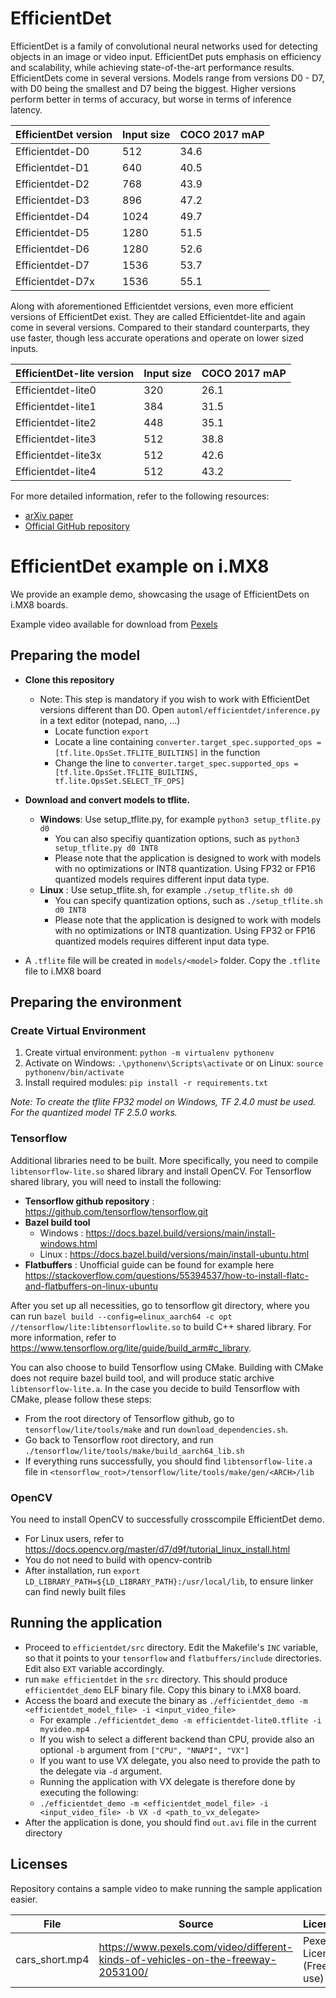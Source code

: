 # EfficientDet

EfficientDet is a family of convolutional neural networks used for detecting objects in an image or video input. EfficientDet puts emphasis on efficiency and scalability, while achieving state-of-the-art performance results. EfficientDets come in several versions. Models range from versions D0 - D7, with D0 being the smallest and D7 being the biggest. Higher versions perform better in terms of accuracy, but worse in terms of inference latency.

| EfficientDet version | Input size |  COCO 2017 mAP  |
| ---------------------|------------|------------------
| Efficientdet-D0      | 512        | 34.6            |
| Efficientdet-D1      | 640        | 40.5            |
| Efficientdet-D2      | 768        | 43.9            |
| Efficientdet-D3      | 896        | 47.2            |
| Efficientdet-D4      | 1024       | 49.7            |
| Efficientdet-D5      | 1280       | 51.5            |
| Efficientdet-D6      | 1280       | 52.6            |
| Efficientdet-D7      | 1536       | 53.7            |
| Efficientdet-D7x     | 1536       | 55.1            |

Along with aforementioned Efficientdet versions, even more efficient versions of EfficientDet exist. They are called Efficientdet-lite and again come in several versions. Compared to their standard counterparts, they use faster, though less accurate operations and operate on lower sized inputs.

| EfficientDet-lite version | Input size |  COCO 2017 mAP  |
| --------------------------|------------|------------------
| Efficientdet-lite0        | 320        | 26.1            |
| Efficientdet-lite1        | 384        | 31.5            |
| Efficientdet-lite2        | 448        | 35.1            |
| Efficientdet-lite3        | 512        | 38.8            |
| Efficientdet-lite3x       | 512        | 42.6            |
| Efficientdet-lite4        | 512        | 43.2            |

For more detailed information, refer to the following resources:
* [arXiv paper](https://arxiv.org/abs/1911.09070) 
* [Official GitHub repository](https://github.com/google/automl/tree/master/efficientdet)

# EfficientDet example on i.MX8

We provide an example demo, showcasing the usage of EfficientDets on i.MX8 boards.

Example video available for download from [Pexels](https://www.pexels.com/video/different-kinds-of-vehicles-on-the-freeway-2053100/)

## Preparing the model
* **Clone this repository**
    * Note: This step is mandatory if you wish to work with EfficientDet versions different than D0.
    	Open `automl/efficientdet/inference.py` in a text editor (notepad, nano, ...)
    	* Locate function `export`
        * Locate a line containing `converter.target_spec.supported_ops = [tf.lite.OpsSet.TFLITE_BUILTINS]` in the function
        * Change the line to `converter.target_spec.supported_ops = [tf.lite.OpsSet.TFLITE_BUILTINS, tf.lite.OpsSet.SELECT_TF_OPS]`

* **Download and convert models to tflite.**
   	* **Windows**: Use setup_tflite.py, for example `python3 setup_tflite.py d0`
        * You can also specifiy quantization options, such as `python3 setup_tflite.py d0 INT8`
        * Please note that the application is designed to work with models with no optimizations or INT8 quantization. Using FP32 or FP16 quantized models requires different input data type.
    * **Linux**  : Use setup_tflite.sh, for example `./setup_tflite.sh d0`
        * You can specify quantization options, such as `./setup_tflite.sh d0 INT8`
        * Please note that the application is designed to work with models with no optimizations or INT8 quantization. Using FP32 or FP16 quantized models requires different input data type.

* A `.tflite` file will be created in `models/<model>` folder. Copy the `.tflite` file to i.MX8 board
    
## Preparing the environment

### Create Virtual Environment

1. Create virtual environment: `python -m virtualenv pythonenv`
2. Activate on Windows: `.\pythonenv\Scripts\activate` or on Linux: `source pythonenv/bin/activate`
3. Install required modules: `pip install -r requirements.txt`

*Note: To create the tflite FP32 model on Windows, TF 2.4.0 must be used. For the quantized model TF 2.5.0 works.*

### Tensorflow  
  
Additional libraries need to be built. More specifically, you need to compile `libtensorflow-lite.so` shared library and install OpenCV.
For Tensorflow shared library, you will need to install the following:
* **Tensorflow github repository** : https://github.com/tensorflow/tensorflow.git
* **Bazel build tool**
    * Windows : https://docs.bazel.build/versions/main/install-windows.html
    * Linux   : https://docs.bazel.build/versions/main/install-ubuntu.html
* **Flatbuffers**                  : Unofficial guide can be found for example here https://stackoverflow.com/questions/55394537/how-to-install-flatc-and-flatbuffers-on-linux-ubuntu

After you set up all necessities, go to tensorflow git directory, where you can run `bazel build --config=elinux_aarch64 -c opt //tensorflow/lite:libtensorflowlite.so` to build C++ shared library.
For more information, refer to https://www.tensorflow.org/lite/guide/build_arm#c_library. 

You can also choose to build Tensorflow using CMake. Building with CMake does not require bazel build tool, and will produce static archive `libtensorflow-lite.a`.
In the case you decide to build Tensorflow with CMake, please follow these steps:

* From the root directory of Tensorflow github, go to `tensorflow/lite/tools/make` and run `download_dependencies.sh`.
* Go back to Tensorflow root directory, and run `./tensorflow/lite/tools/make/build_aarch64_lib.sh`
* If everything runs successfully, you should find `libtensorflow-lite.a` file in `<tensorflow_root>/tensorflow/lite/tools/make/gen/<ARCH>/lib`

### OpenCV
You need to install OpenCV to successfully crosscompile EfficientDet demo.
 * For Linux users, refer to https://docs.opencv.org/master/d7/d9f/tutorial_linux_install.html
 * You do not need to build with opencv-contrib
 * After installation, run `export LD_LIBRARY_PATH=${LD_LIBRARY_PATH}:/usr/local/lib`, to ensure linker can find newly built files

## Running the application
* Proceed to `efficientdet/src` directory. Edit the Makefile's `INC` variable, so that it points to your `tensorflow` and `flatbuffers/include` directories. Edit also `EXT` variable accordingly.
* run `make efficientdet` in the `src` directory. This should produce `efficientdet_demo` ELF binary file. Copy this binary to i.MX8 board.
* Access the board and execute the binary as `./efficientdet_demo -m <efficientdet_model_file> -i <input_video_file>`
	* For example `./efficientdet_demo -m efficientdet-lite0.tflite -i myvideo.mp4`
    * If you wish to select a different backend than CPU, provide also an optional `-b` argument from `["CPU", "NNAPI", "VX"]`
    * If you want to use VX delegate, you also need to provide the path to the delegate via `-d` argument.
    * Running the application with VX delegate is therefore done by executing the following: 
    * `./efficientdet_demo -m <efficientdet_model_file> -i <input_video_file> -b VX -d <path_to_vx_delegate>`
* After the application is done, you should find `out.avi` file in the current directory

## Licenses

Repository contains a sample video to make running the sample application easier.

| File       | Source     | License     |
| ----------- | ---------- | ----------- |
| cars_short.mp4 | https://www.pexels.com/video/different-kinds-of-vehicles-on-the-freeway-2053100/ | Pexels License (Free to use)
